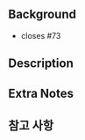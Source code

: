 ## Background
<!-- 관련있는 이슈 번호(#000) 또는 작업 배경을 작성해주세요 -->
<!-- 이슈에 작업배경이 명시되어 있는 경우 대체 가능 -->
- closes #73 

## Description
<!-- 구현/변경한 내용과 그 이유를 적어주세요. -->
<!-- 작업 내용에 대하여 적어주세요. --> 
<!-- Optional : 어떻게 해결했는지 자세히 알려주세요
### Solution (If bug)
-->


## Extra Notes 
<!-- Optional -->
<!-- 이 기능 및 버그에 대해 개인적인 견해가 있다면 작성해주세요 -->
<!-- 리뷰할때 유의할점 등을 작성해주세요  -->


## 참고 사항
<!-- 참고할 사항(스크린샷, 실행 시 유의할 점, 참고 링크)이 있다면 적어주세요. -->
